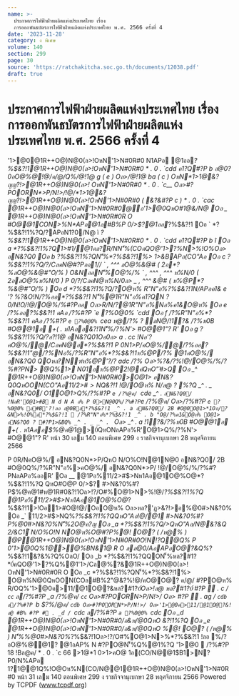 ```yaml
---
name: >-
  ประกาศการไฟฟ้าฝ่ายผลิตแห่งประเทศไทย เรื่อง
  การออกพันธบัตรการไฟฟ้าฝ่ายผลิตแห่งประเทศไทย พ.ศ. 2566 ครั้งที่ 4
date: '2023-11-28'
category: ง พิเศษ
volume: 140
section: 299
page: 30
source: 'https://ratchakitcha.soc.go.th/documents/12038.pdf'
draft: true
---
```


# ประกาศการไฟฟ้าฝ่ายผลิตแห่งประเทศไทย เรื่อง การออกพันธบัตรการไฟฟ้าฝ่ายผลิตแห่งประเทศไทย พ.ศ. 2566 ครั้งที่ 4

'1>@0@1R++O@)N@0(ล>!OหN'1>N#0R#0 N1APอ @1ออ*?%$&?!1@1R++O@)N@0(ล>!OหN'1>N#0R#0 * . 0 . `cdd ค1?Q#?P b อ@0?0อO@%@!@/ค/@/Q%/@!1@ g ( e ) Oล>/@!1@ ba ( c ) OหN*1>1@&?ญญ?!>@1R++O@)N@0(ล>! OหN'1>N#0R#0 * . 0 . `c__ Oล>#?POORN*>P/N!>/!@/*1>1@&?ญญ?!>@1R++O@)N@0(ล>!OหN'1>N#0R#0 ( &?&#?P c ) * . 0 . `cac @1R++O@)N@0(ล>!OหN'1>N#0R#0@อ'1>@0QหO#1@&/N@ Oอ _ @1R++O@)N@0(ล>!OหN'1>N#0R#0R O #O@@1CON>%N*APอ@1ล#B%P 0/>$?@1ออ*?%$&?!1 Oอ ` *?%$&?!1%?Q/?APอN1?0/N@ ì *?%$&?!1@1R++O@)N@0(ล>!OหN'1>N#0R#0 * . 0 . `cdd ค1?Q#?P b î Oอ a *?%$&?!1%?Q1>#1/@1คล?R/NN'็%(COคQO@'1>?%N>%!O%Oล> อN&?Q0 Oอ b *?%$&?!1%?QN'็%*?%$&?!1%> 1>&BAPอ(CO"Aอ Oอ c *?%$&?!1%?Q/?/CลคN@#?Pออ1// ` , ^^^ ลO@%&@# ( 2อ*?%ลO@%&@#"O/% ) O&NออN'็%O@%/% ` , ^^^ , ^^^ ห%N/0 ( 2อลO@%ห%N/0 ) P 0/?/CลคN@ห%N/0ล> _ , ^^^ &@# ( ห%@P*?%&@#"O/% ) Oอ d *?%$&?!1%?Q/?O@ห% R"N"อ%*?%$&?!1N/APอค1& e '? %?&O!N/?%ออ*?%$&?!1 N'็%@1R"N"อ%ค1?QN ? 0/N!O/!@/O@%/%#?Pออ Oล>R/N/?@1R"N"อ%Nอ%ค1&O@ห% Oอ e /?%ออ*?%$&?!1 คAอ /?%#?P `e ?%0@0% `cdd Oอ f /?%R"N"อ%*?%$&?!1 คAอ /?%#?P `e ?%0@0% `cea ห@/?% ? ลN@/!1?& /?%ห0B #O@@1อ +( . ห1Aออ$%@ค@1*@>0์ OQหONลAPอ%/?%R"N"อ%*?%$&?!1N'็%/?%N'> #O@@1"? R' Oอ g *?%$&?!1%?Q/?อ?!1@ อN&?Q01Oอ0ล> a . cc !Nอ'? คO@%/@/CลคN@อ*?%$&?!1 P 0N1>P/คO@%/@/?%ออ*?%$&?!1"@/?%Nอ%/?%R"N"อ%*?%$&?!1ห%@P/?% @1คO@%/ อN&?Q0 QOหล?Nฑ์ห%@P'?/? adc /?% Oล>%?&/?%!@/O@%/%/?%#?PN> @Q%1> N01อห%@P2!@ค์QหO'ั #>Q Oอ _^ @1R++O@)N@0(ล>!OหN'1>N#0R#0>O@1> อN&?Q0QหOON(CO"Aอ11/2>#$>NQ%*?%$&?!1 !@/O@ห% N/ล@ ? %?Q _^ . _ อN&?Q0/ O1O@1>Q%/?%#?P `e /?%@ค/ `cde _^ . ` อN&?Q0/ !NอR'O@1>#B N d N A อ% P 0>N@0Q%/?%#?P `e /?%@ค/ Oล>/?%#?P `e ?%0@0% อ#B'?!ลอ อ@0Bอ*?%$&?!1 _^ . a อN&?Q0/ 2B #O@0O@1>*1Oอ/?&N>%!O%อ*?%$&?!1  /?%R"N"อ%*?%$&?!1 _^ . b "O@/?%ค1&O@ห% O@1> อN&?Q0 ? #?P1>&BQ% _^ . _ _^ . ` Oล> _^ . a !1?&/?%ห0B #O@@1อ +( . ห1Aออ$%@ค@1*@>0์QหONลAPอ%R'O@1>Q%/?%N'> #O@@1"? R' หน้า 30 เลม 140 ตอนพิเศษ 299 ง ราชกิจจานุเบกษา 28 พฤศจิกายน 2566

P 0R/NคO@%/ อN&?Q0N*>P/QหO N/O%O!N@1N@0 อN&?Q0/ 2B #O@0Q%/?%R"N"อ%>คO@%/ อN&?Q0N*>P/ !@/O@%/%/?%#?PNลAPอ%ออR' Oอ __ @1Pอ%11/2>#$>Nห1Aอ@1O@%O@*?%$&?!1%?Q QหO#O@P 0/>$? #>N&?0%#?P$%@ค@1#ห@1R#0$%@! O@? ( /ห@% ) @PR O 1?&O!N!?QN'็%%@0#>N&?0%*?%$&?!1Oล>!?/O#%O@1>N>%!@/*?%$&?!1%?Q @1Pอ%11/2>#$>Nห1Aอ@1O@%O@*?%$&?!1>!Oอ1>#O@!@/OอO@ห% Oล>หล?'ฏ>&?!>อ%@0#>N&?0% Oอ _` 11/2>#$>NQ%*?%$&?!1%?QQหO"Aอ!@/@1 #>N&?0%#?P%@0#>N&?0%N'็%2O@ค?ญ Oอ _a *?%$&?!1%?Q/>QหO"Aอ/N@&?&Q 2/&C1์ N/O%O!N NO@ห%O@#?P$%@ค@1#ห@1R#0$%@! O@? ( /ห@% ) @P@1R++O@)N@0(ล>!OหN'1>N#0R#0O!N!?Q@Q% P 0'1>@0Q%1@>@%BN&1@ R O ลล@0/AอAPอO@?&Q%*?%$&?!1&?&%?Q%OลO/ Oอ _b *?%$&?!1%?QQON'็%หล?#1?*0์คQO@'1>?%Q%@1'1>/Cล@%?&@1R++O@)N@0(ล>! OหN'1>N#0R#0R O Oอ _c *?%$&?!1%?QN'็%*?%$&?!1%> O@ห%N@0QหOON(COล#B%2"@&?%!@/คO@O@? ค/@/ #?PO@ห% R/OQ%'1>@0ค>11/@1O@?&หล?#1?*0์Oล>!ล@ หล?#1?*0์ #?P  . c / `cc` ล/?%#?P _a /?%@ค/ `cc` Oล>#?POORN*>P/N!>/ Oล> #?P  . ag / `cdb ล/?%#?P `b $?%/@ค/ `cdb Oล>#?POORN*>P/N!>/ Oล>'1>@0ค>11/@1O@?&!ล@ #B% #?P # . _d / `cdc ล/?%#?P `a ?%0@0% `cdc Oอ _d @1R++O@)N@0(ล>!OหN'1>N#0R#0/อ&ห/@0QหO $%@ค@1?RอNอO/&? R#0 O@? ( /ห@% ) N'็%(CO? @1? O@ห%N@0*?%$&?!1%?Q Oอ _e @1R++O@)N@0(ล>!OหN'1>N#0R#0/อ&ห/@0QหO $%@ค@1#ห@1R#0$%@! O@? ( /ห@% ) N'็%%@0#>N&?0%*?%$&?!1Oล>!?/O#%O@1>N>%*?%$&?!1 !ลอ %/?อO@%@@1? @1อAP% N #?PO@N'็%Q%@1%?Q '1>@0  /?%#?P 18 !Bล@ค/ * . 0 . `c 66 >1@*1 0>1>คO@ 1อ(CO/N@@1$B1>N?P0/N%APอ 1?1@@1Q%!O@Oห%N(CO/N@@1@1R++O@)N@0(ล>!OหN'1>N#0R#0 หน้า 31 เลม 140 ตอนพิเศษ 299 ง ราชกิจจานุเบกษา 28 พฤศจิกายน 2566 Powered by TCPDF (www.tcpdf.org)
